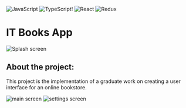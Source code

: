 ![JavaScript](https://img.shields.io/badge/javascript-%23323330.svg?style=for-the-badge&logo=javascript&logoColor=%23F7DF1E)
![TypeScript](https://img.shields.io/badge/typescript-%23007ACC.svg?style=for-the-badge&logo=typescript&logoColor=white)!
![React](https://img.shields.io/badge/react-%2320232a.svg?style=for-the-badge&logo=react&logoColor=%2361DAFB)
![Redux](https://img.shields.io/badge/redux-%23593d88.svg?style=for-the-badge&logo=redux&logoColor=white)


**<h1>IT Books App</h1>**

![Splash screen](.src/docs/screen_1.jpg)

**<h2>About the project:</h2>**
This project is the implementation of a graduate work on creating a user interface for an online bookstore.


![main screen](.src/docs/screen_2.jpg)
![settings screen](.src/docs/screen_3.jpg)
